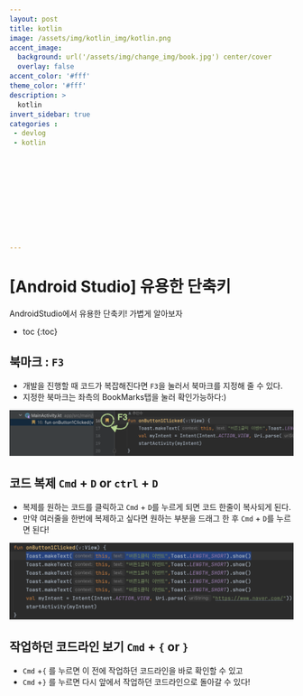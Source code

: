 ```yaml
---
layout: post
title: kotlin
image: /assets/img/kotlin_img/kotlin.png
accent_image: 
  background: url('/assets/img/change_img/book.jpg') center/cover
  overlay: false
accent_color: '#fff'
theme_color: '#fff'
description: >
  kotlin
invert_sidebar: true
categories :
 - devlog	
 - kotlin










---
```


# [Android Studio] 유용한 단축키

AndroidStudio에서 유용한 단축키! 가볍게 알아보자



* toc
{:toc}
## 북마크 : `F3`

- 개발을 진행할 때 코드가 복잡해진다면 `F3`을 눌러서 북마크를 지정해 줄 수 있다.
- 지정한 북마크는 좌측의 BookMarks탭을 눌러 확인가능하다:)

![image-20230731133757329](../../../assets/img/blog/image-20230731133757329.png)



## 코드 복제 `Cmd` + `D` or `ctrl` + `D`

- 복제를 원하는 코드를 클릭하고 `Cmd` + `D`를 누르게 되면 코드 한줄이 복사되게 된다.
- 만약 여러줄을 한번에 복제하고 싶다면 원하는 부분을 드래그 한 후 `Cmd` + `D`를 누르면 된다!

![image-20230731134209725](../../../assets/img/blog/image-20230731134209725.png)



## 작업하던 코드라인 보기 `Cmd` + `{` or `}`

- `Cmd` +`{` 를 누르면 이 전에 작업하던 코드라인을 바로 확인할 수 있고
- `Cmd` +`}` 를 누르면 다시 앞에서 작업하던 코드라인으로 돌아갈 수 있다!
